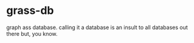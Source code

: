 # grass-db

graph ass database. calling it a database is an insult to all databases out there but, you know.

